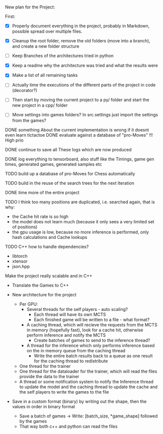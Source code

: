 New plan for the Project:

First: 

- [x] Properly document everything in the project, probably in Markdown, possible spread over multiple files.
- [x] Cleanup the root folder, remove the old folders (move into a branch), and create a new folder structure
- [ ] Keep Branches of the architectures tried in python
- [x] Keep a readme why the architecture was tried and what the results were
- [x] Make a list of all remaining tasks
- [ ] Actually time the executions of the different parts of the project in code (decorator?)
- [ ] Then start by moving the current project to a py/ folder and start the new project in a cpp/ folder
- [ ] Move settings into games folders? In src.settings just import the settings from the games?



DONE something About the current implementation is wrong if it doesnt even learn tictactoe
DONE evaluate against a database of "pro-Moves" !!! High prio

DONE continue to save all These logs which are now produced

DONE log everything to tensorboard, also stuff like the Timings, game gen times, generated games, generated samples etc


TODO build up a database of pro-Moves for Chess automatically

TODO build in the reuse of the search trees for the next Iteration


DONE time more of the entire project



TODO I think too many positions are duplicated, i.e. searched again, that is why:
- the Cache hit rate is so high
- the model does not learn much (because it only sees a very limited set of positions)
- the gpu usage is low, because no more inference is performed, only hash calculations and Cache lookups


TODO C++ how to handle dependencies?
- libtorch
- xtensor
- json.hpp


Make the project really scalable and in C++

- Translate the Games to C++
- New architecture for the project
  - Per GPU:
    - Several threads for the self players - auto scaling?
      - Each thread will have its own MCTS
      - Each finished game will be written to a file - what format?
    - A caching thread, which will recieve the requests from the MCTS in memory (hopefully fast), look for a cache hit, otherwise perform inference and notify the MCTS
      - Create batches of games to send to the inference thread?
    - A thread for the inference which only performs inference based on the in memory queue from the caching thread
      - Write the entire batch results back to a queue as one result for the caching thread to redistribute
  - One thread for the trainer
  - One thread for the dataloader for the trainer, which will read the files provide the data to the trainer
  - A thread or some notification system to notify the Inference thread to update the model and the caching thread to update the cache and the self players to write the games to the file

- Save in a custom format (binary) by writing out the shape, then the values in order in binary format
  - Save a batch of games -> Write: [batch_size, *game_shape] followed by the games
  - That way both c++ and python can read the files
